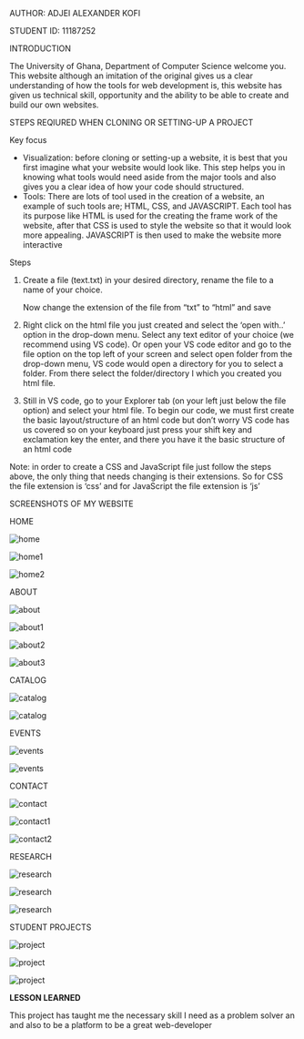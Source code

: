 AUTHOR: ADJEI ALEXANDER KOFI

STUDENT ID: 11187252

INTRODUCTION

The University of Ghana, Department of Computer Science welcome you. This website although an imitation of the original gives us a clear understanding of how the tools for web development is, this website has given us technical skill, opportunity and the ability to be able to create and build our own websites.

STEPS REQIURED WHEN CLONING OR SETTING-UP A PROJECT

Key focus

- Visualization: before cloning or setting-up a website, it is best that you first imagine what your website would look like. This step helps you in knowing what tools would need aside from the major tools and also gives you a clear idea of how your code should structured.
- Tools: There are lots of tool used in the creation of a website, an example of such tools are; HTML, CSS, and JAVASCRIPT. Each tool has its purpose like HTML is used for the creating the frame work of the website, after that CSS is used to style the website so that it would look more appealing. JAVASCRIPT is then used to make the website more interactive

Steps

1.  Create a file (text.txt) in your desired directory, rename the file to a name of your choice.

    Now change the extension of the file from “txt” to “html” and save

2.  Right click on the html file you just created and select the ‘open with..’ option in the drop-down menu. Select any text editor of your choice (we recommend using VS code). Or open your VS code editor and go to the file option on the top left of your screen and select open folder from the drop-down menu, VS code would open a directory for you to select a folder. From there select the folder/directory I which you created you html file.
3.  Still in VS code, go to your Explorer tab (on your left just below the file option) and select your html file. To begin our code, we must first create the basic layout/structure of an html code but don’t worry VS code has us covered so on your keyboard just press your shift key and exclamation key the enter, and there you have it the basic structure of an html code

Note: in order to create a CSS and JavaScript file just follow the steps above, the only thing that needs changing is their extensions. So for CSS the file extension is ‘css’ and for JavaScript the file extension is ‘js’

SCREENSHOTS OF MY WEBSITE

HOME

![home](home.png)

![home1](home1.png)

![home2](home2.png)

ABOUT

![about](about.png)

![about1](about1.png)

![about2](about2.png)

![about3](about3.png)

CATALOG

![catalog](catalog.png)

![catalog](catalog1.png)

EVENTS

![events](events.png)

![events](events1.png)

CONTACT

![contact](contact.png)

![contact1](contact1.png)

![contact2](contact2.png)

RESEARCH

![research](research.png)

![research](research1.png)

![research](research2.png)

STUDENT PROJECTS

![project](project.png)

![project](project1.png)

![project](project2.png)

**LESSON LEARNED**

This project has taught me the necessary skill I need as a problem solver an and also to be a platform to be a great web-developer
